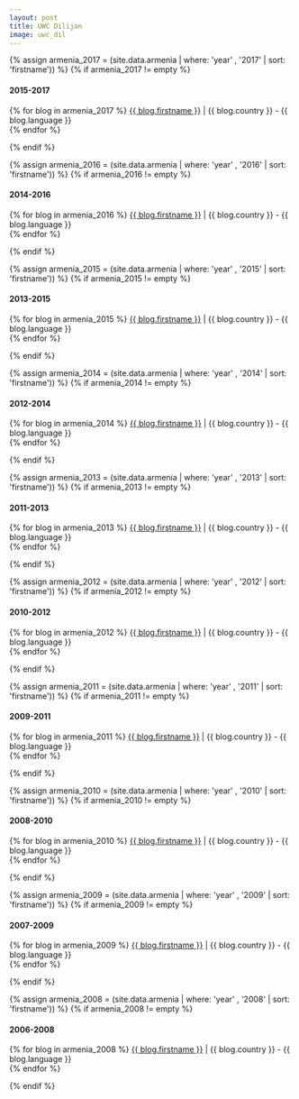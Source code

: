 ```yaml
---
layout: post
title: UWC Dilijan
image: uwc_dil
---
```


{% assign armenia_2017 = (site.data.armenia | where: 'year' , '2017' | sort: 'firstname')) %}
{% if armenia_2017 != empty %}
<h4>2015-2017</h4>
  <p>
    {% for blog in armenia_2017 %}
        <a href="http://{{ blog.link }}" target="_blank">{{ blog.firstname }}</a> | {{ blog.country }} - {{ blog.language }}<br>
    {% endfor %}
  </p>
{% endif %}

{% assign armenia_2016 = (site.data.armenia | where: 'year' , '2016' | sort: 'firstname')) %}
{% if armenia_2016 != empty %}
<h4>2014-2016</h4>
  <p>
    {% for blog in armenia_2016 %}
        <a href="http://{{ blog.link }}" target="_blank">{{ blog.firstname }}</a> | {{ blog.country }} - {{ blog.language }}<br>
    {% endfor %}
  </p>
{% endif %}

{% assign armenia_2015 = (site.data.armenia | where: 'year' , '2015' | sort: 'firstname')) %}
{% if armenia_2015 != empty %}
<h4>2013-2015</h4>
  <p>
    {% for blog in armenia_2015 %}
        <a href="http://{{ blog.link }}" target="_blank">{{ blog.firstname }}</a> | {{ blog.country }} - {{ blog.language }}<br>
    {% endfor %}
  </p>
{% endif %}

{% assign armenia_2014 = (site.data.armenia | where: 'year' , '2014' | sort: 'firstname')) %}
{% if armenia_2014 != empty %}
<h4>2012-2014</h4>
  <p>
    {% for blog in armenia_2014 %}
        <a href="http://{{ blog.link }}" target="_blank">{{ blog.firstname }}</a> | {{ blog.country }} - {{ blog.language }}<br>
    {% endfor %}
  </p>
{% endif %}

{% assign armenia_2013 = (site.data.armenia | where: 'year' , '2013' | sort: 'firstname')) %}
{% if armenia_2013 != empty %}
<h4>2011-2013</h4>
  <p>
    {% for blog in armenia_2013 %}
        <a href="http://{{ blog.link }}" target="_blank">{{ blog.firstname }}</a> | {{ blog.country }} - {{ blog.language }}<br>
    {% endfor %}
  </p>
{% endif %}

{% assign armenia_2012 = (site.data.armenia | where: 'year' , '2012' | sort: 'firstname')) %}
{% if armenia_2012 != empty %}
<h4>2010-2012</h4>
  <p>
    {% for blog in armenia_2012 %}
        <a href="http://{{ blog.link }}" target="_blank">{{ blog.firstname }}</a> | {{ blog.country }} - {{ blog.language }}<br>
    {% endfor %}
  </p>
{% endif %}

{% assign armenia_2011 = (site.data.armenia | where: 'year' , '2011' | sort: 'firstname')) %}
{% if armenia_2011 != empty %}
<h4>2009-2011</h4>
  <p>
    {% for blog in armenia_2011 %}
        <a href="http://{{ blog.link }}" target="_blank">{{ blog.firstname }}</a> | {{ blog.country }} - {{ blog.language }}<br>
    {% endfor %}
  </p>
{% endif %}

{% assign armenia_2010 = (site.data.armenia | where: 'year' , '2010' | sort: 'firstname')) %}
{% if armenia_2010 != empty %}
<h4>2008-2010</h4>
  <p>
    {% for blog in armenia_2010 %}
        <a href="http://{{ blog.link }}" target="_blank">{{ blog.firstname }}</a> | {{ blog.country }} - {{ blog.language }}<br>
    {% endfor %}
  </p>
{% endif %}

{% assign armenia_2009 = (site.data.armenia | where: 'year' , '2009' | sort: 'firstname')) %}
{% if armenia_2009 != empty %}
<h4>2007-2009</h4>
  <p>
    {% for blog in armenia_2009 %}
        <a href="http://{{ blog.link }}" target="_blank">{{ blog.firstname }}</a> | {{ blog.country }} - {{ blog.language }}<br>
    {% endfor %}
  </p>
{% endif %}

{% assign armenia_2008 = (site.data.armenia | where: 'year' , '2008' | sort: 'firstname')) %}
{% if armenia_2008 != empty %}
<h4>2006-2008</h4>
  <p>
    {% for blog in armenia_2008 %}
        <a href="http://{{ blog.link }}" target="_blank">{{ blog.firstname }}</a> | {{ blog.country }} - {{ blog.language }}<br>
    {% endfor %}
  </p>
{% endif %}